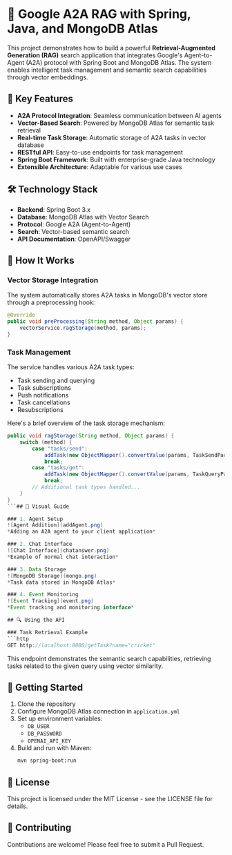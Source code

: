 # 🤖 Google A2A RAG with Spring, Java, and MongoDB Atlas

This project demonstrates how to build a powerful **Retrieval-Augmented Generation (RAG)** search application that integrates Google's Agent-to-Agent (A2A) protocol with Spring Boot and MongoDB Atlas. The system enables intelligent task management and semantic search capabilities through vector embeddings.

## 🌟 Key Features

- **A2A Protocol Integration**: Seamless communication between AI agents
- **Vector-Based Search**: Powered by MongoDB Atlas for semantic task retrieval
- **Real-time Task Storage**: Automatic storage of A2A tasks in vector database
- **RESTful API**: Easy-to-use endpoints for task management
- **Spring Boot Framework**: Built with enterprise-grade Java technology
- **Extensible Architecture**: Adaptable for various use cases

## 🛠️ Technology Stack

- **Backend**: Spring Boot 3.x
- **Database**: MongoDB Atlas with Vector Search
- **Protocol**: Google A2A (Agent-to-Agent)
- **Search**: Vector-based semantic search
- **API Documentation**: OpenAPI/Swagger
## 📝 How It Works

### Vector Storage Integration

The system automatically stores A2A tasks in MongoDB's vector store through a preprocessing hook:

```java
@Override
public void preProcessing(String method, Object params) {
    vectorService.ragStorage(method, params);
}
```

### Task Management

The service handles various A2A task types:
- Task sending and querying
- Task subscriptions
- Push notifications
- Task cancellations
- Resubscriptions

Here's a brief overview of the task storage mechanism:

```java
public void ragStorage(String method, Object params) {
    switch (method) {
        case "tasks/send":
            addTask(new ObjectMapper().convertValue(params, TaskSendParams.class));
            break;
        case "tasks/get":
            addTask(new ObjectMapper().convertValue(params, TaskQueryParams.class));
            break;
        // Additional task types handled...
    }
}
```## 📸 Visual Guide

### 1. Agent Setup
![Agent Addition](addAgent.png)
*Adding an A2A agent to your client application*

### 2. Chat Interface
![Chat Interface](chatanswer.png)
*Example of normal chat interaction*

### 3. Data Storage
![MongoDB Storage](mongo.png)
*Task data stored in MongoDB Atlas*

### 4. Event Monitoring
![Event Tracking](event.png)
*Event tracking and monitoring interface*

## 🔍 Using the API

### Task Retrieval Example
```http
GET http://localhost:8080/getTask?name="cricket"
```

This endpoint demonstrates the semantic search capabilities, retrieving tasks related to the given query using vector similarity.

## 🚀 Getting Started

1. Clone the repository
2. Configure MongoDB Atlas connection in `application.yml`
3. Set up environment variables:
   - `DB_USER`
   - `DB_PASSWORD`
   - `OPENAI_API_KEY`
4. Build and run with Maven:
   ```bash
   mvn spring-boot:run
   ```

## 📄 License

This project is licensed under the MIT License - see the LICENSE file for details.

## 🤝 Contributing

Contributions are welcome! Please feel free to submit a Pull Request.